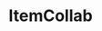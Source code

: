 # ItemCollab

<div id="sprites"></div>
<script>
try {
  async function fetchImages() {
    const response = await fetch('https://api.github.com/repos/MilesFarber/ItemCollab/contents/items');
    const data = await response.json();
    const pngFiles = data.filter(file => file.name.endsWith('.png'));
    const sprites = document.getElementById('sprites');
    pngFiles.forEach(file => {
      const img = new Image();
      img.onload = function() {
        console.log('Checking if image is 16x16');
        if(img.width === 16 && img.height === 16) {
          console.log(file.name + ' is 16x16');
          sprites.appendChild(img);
        } else {
          console.log(file.name + ' is not 16x16');
        }
      };
      img.src = file.download_url;
      img.alt = file.name;
    });
  }
  window.onload = fetchImages;
} catch (error) {
  console.error('Caught error: ' + error.message);
}
</script>